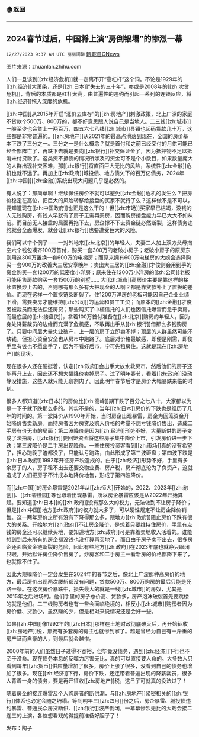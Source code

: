 ###  [:house:返回](README.md)
---


## 2024春节过后，中国将上演“房倒银塌”的惨烈一幕
`12/27/2023 9:37 AM UTC 丽丽闲聊` [轉載自GNews](https://gnews.org/articles/2156369)

图片来源：zhuanlan.zhihu.com

人们一旦谈到[[zh:经济危机]]就一定离不开“高杠杆”这个词。不论是1929年的[[zh:经济]]大萧条，还是[[zh:日本]]“失去的三十年”，亦或是2008年的[[zh:次贷危机]]，背后的本质都是杠杆太高，由普遍性的违约而引起一系列的连锁反应，将[[zh:经济]]拖入深度的危机。

[[zh:中国]]从2015年开启“涨价去库存”的[[zh:房地产]]刺激政策，北上广深的家庭不贷款个500万、800万的，都不好意思跟人说自己是当地人。二三线[[zh:城市]]一般至少也会贷上一两百万，四五六七八线[[zh:城市]]县镇也起码贷款几十万，这些都是非常普遍的。[[zh:房地产]]从2021年的最高点滑落到现在，全国的房价基本下跌了三分之一。三分之一是什么概念？就是首付和之前已经交付的月供可能已经全部阵亡了，再跌下去就是要向[[zh:银行]]补交保证金了，因为抵押物不足以抵消未付贷款了。这类资不抵债的情况所涉及的资金可不是个小数目，如果数量庞大的人群出现补交困难，那[[zh:银行]]将直面巨大无比的风险，系统性[[zh:金融]]危机也就不远了。再加上[[zh:政府]]城投债、地方债欠下的百万亿债务，2024年[[zh:中国]][[zh:金融]]系统出现大问题几乎是必然的。


有人说了：那简单啊！继续保住房价不就可以避免[[zh:金融]]危机的发生么？把房价稳定在高位，把巨大的风险转移给接盘的买家不就行了么？这样做不是不可以，要知道现在[[zh:中国政府]]也正是这么干的！但[[zh:市场]]买家早已枯竭，没钱的人无钱购房，有钱人早就有了房子无需再买房，因而购房接盘能力早已大大不如从前。而目前无人接盘的局面再拖下去，房企撑不下去资金链必然断裂，这样债务违约就会全面爆发，就会让[[zh:银行]]也要遭受巨大的风险。

我们可以举个例子——一对外地来[[zh:北京]]的年轻人，夫妻二人加上双方父母掏空六个钱包凑齐100万首付，购买一套300万的老破小房子；老破小房子的原房东则用这300万置换一套600万的电梯房；而原来拥有600万电梯房的大姐会选择购买一套900万的改善大三居安享晚年；卖出大三居的[[zh:金融]]才俊则会用到手的资金购买一套1200万的低密度小洋房；原来住在1200万小洋房的[[zh:公司]]老板可能用售房款购买一套1500万的别墅...... 大[[zh:城市]]高房价主要是靠这样的接续置换炒上去的，否则哪有那么多有大把现金的人啊？都是靠贷款补上了置换的差价。而现在这样一个置换链条断裂了。住1200万洋房的老板可能因自己企业业绩下滑，需要卖房才能维持[[zh:公司]]的运营和员工工资；而原本的[[zh:金融]]才俊因被裁员而无法偿还房贷；那些购买了中植信托的人们也因信托爆雷而急于卖房。而最底层的[[zh:接盘侠]]，拿着100万首付准备在[[zh:北京]]购房的年轻人，因为身处降薪裁员的边缘而充满了危机感，不敢再出手从[[zh:银行]]借那么多钱购房了。只要中间层大量失业破产，上一层的房子立即卖不掉；顶层的人群虽然可能不缺钱，但担心资金安全也从房市中跑路了。底层对价格最敏感，即便是刚需，即使手里有钱也不愿出手了，因为不看好后市，宁可先租房住。这就是现在[[zh:房地产]]的现状。

现在很多人还在硬挺着，认定[[zh:政府]]会出手大放水救房市，然后他们的房子还能再升上去，因此还不想大幅降价卖掉房子。过了明年春节，看着[[zh:政府]]没动静没措施，这些人就只能无奈割肉了。因此明年春节后才是房价大幅暴跌来临的时刻。

很多人都知道[[zh:日本]]的房价比[[zh:高峰]]期下跌了百分之七八十，大家都以为是一下子就下跌那么多的。其实不是的，当年[[zh:日本]]房价的下跌也是经历了几年的时间的。第一波降价从1990年开始，当时房企出现暴雷，房企为回笼资金开始降价售卖新房。而持房者因为房贷及购入价格的考量不想亏钱降价售出，造成二手房有价无市的局面；第二波降价是因为[[zh:经济]]形势不好，大量断供的房子变成了法拍房，[[zh:银行]]要回笼资金将这些房子集中降价上市，引发房价进一步下跌；第三波降价是二手房出现降价。一些住房投资客看到[[zh:市场]]真的没有希望了，担心跑晚了渣都没了，只能认亏跑路，由此形成了第三波砸盘；第四波下跌是[[zh:日本政府]]1992年开征房产税造成的。由于[[zh:经济]]形势不好，手里有多余房子的人，房子租不出去还要交物业费、房产税，房产彻底沦为了负资产，这就造成了人们把房子不计成本地降价地售，形成了第四波降价。

而[[zh:中国]]的房企暴雷是2021年从[[zh:恒大]]开始的，2022、2023年[[zh:融创]]、[[zh:碧桂园]]等也跟着出现暴雷，所以房企暴雷应该是从2022年开始算起。要知道[[zh:日本]]的[[zh:政府]]没有那么大的权力，无法做到不让房子降价；但是[[zh:中国]]地方[[zh:政府]]的权力就大多了，可以硬性规定不让房企降价销售。这一两年房价之所有没有下降得那么多，跟地方[[zh:政府]]阻止房价下跌有很大的关系。开始地方[[zh:政府]]不让房企降价，是想着只要维持住房价，手里有点钱的房企还可以继续买地，要知道地方[[zh:政府]]可是靠着卖地收入活着的。谁能想到到后来所有的房企都没钱也没打算再买地了。而且由于房子卖不出去，很多房企还面临资金链断裂的危险，因此有些地方[[zh:政府]]在2023年底也就睁只眼闭只眼，开始默许房企降价售房了。炒房客和二手房主一看新房的价格都降下来了，也就撑不住了。

因此大规模降价一定会发生在2024年的春节之后，像北上广深那种高房价的地方，最后房价出现两次腰斩都没有问题，贷款500万、800万购房的最后只能是死路一条。在这次房价暴跌中，损失最大的就是一线[[zh:城市]]的房奴，尤其是2015年之后进场的。他们手里的房子总价高、贷款多，房产泡沫破裂首先要跳楼的就是他们。二三线购房者也有一些会面临绝境的，相反小[[zh:城市]]购房者因为房价低、贷款少，虽然赚的少，但是相对来说情况还是会好一些。

如果[[zh:中国]]像1992年的[[zh:日本]]那样在土地财政彻底破灭后，再开始征收[[zh:房地产]]税，那拥有多套房的房主也就惨到家了。越是曾经为自己有一斤重的房产证而自豪的人，到最后就会越惨。

2000年前的人们虽然日子过得不宽裕，但毕竟没债务，遇到[[zh:经济]]下行也不至于没命。现在债务本息的反噬力厉害无比，真的可以直接要人命的。大多数人只看到每年[[zh:货币]]供应量增加了很多，房价上涨了很多，没看到自己的债务也增加了很多。现在[[zh:经济]]下行，房价下跌，还连带着普遍出现的降薪裁员，很多人背着一身的债务，要是再开征收[[zh:房地产]]税，这日子可就真的没法过了！

随着房企的接连爆雷及个人购房者的断供潮，与[[zh:房地产]]紧密相关的[[zh:银行]]体系也必定会随之坍塌。等到明年三[[zh:四月]]份之后，房企暴雷、城投债违约暴雷、普通民众房贷断供、[[zh:银行]]波产倒闭，一幕幕惨烈无比的大戏会接二连三的上演，各位想看戏的得提前准备好胆子了！

发布：陶子

